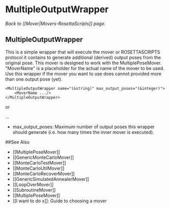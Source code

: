 # MultipleOutputWrapper
*Back to [[Mover|Movers-RosettaScripts]] page.*
## MultipleOutputWrapper

This is a simple wrapper that will execute the mover or ROSETTASCRIPTS protocol it contains to generate additional (derived) output poses from the original pose.
This mover is designed to work with the MultiplePoseMover.
"MoverName" is a placeholder for the actual name of the mover to be used.
Use this wrapper if the mover you want to use does cannot provided more than one output pose (yet).

```
<MultipleOutputWrapper name="(&string)" max_output_poses="(&integer)">
    <MoverName .../>
</MultipleOutputWrapper>
```

or

<MultipleOutputWrapper name=(&string) max_output_poses=(&integer)>
<ROSETTASCRIPTS>        ...
    </ROSETTASCRIPTS>
</MultipleOutputWrapper>

-   max\_output\_poses: Maximum number of output poses this wrapper should generate (i.e. how many times the inner mover is executed).

##See Also

* [[MultiplePoseMover]]
* [[GenericMonteCarloMover]]
* [[MonteCarloTestMover]]
* [[MonteCarloUtilMover]]
* [[MonteCarloRecoverMover]]
* [[GenericSimulatedAnnealerMover]]
* [[LoopOverMover]]
* [[SubroutineMover]]
* [[MultiplePoseMover]]
* [[I want to do x]]: Guide to choosing a mover

